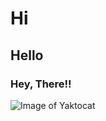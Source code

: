 # Hi
## Hello
### Hey, There!!

![Image of Yaktocat](https://octodex.github.com/images/yaktocat.png)

